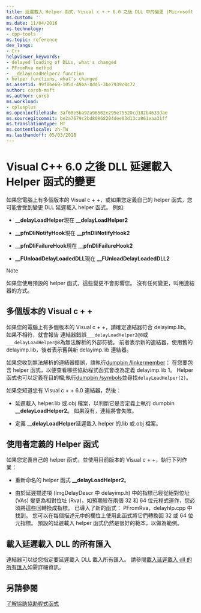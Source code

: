 ```yaml
---
title: 延遲載入 Helper 函式，Visual c + + 6.0 之後 DLL 中的變更 |Microsoft 文件
ms.custom: ''
ms.date: 11/04/2016
ms.technology:
- cpp-tools
ms.topic: reference
dev_langs:
- C++
helpviewer_keywords:
- delayed loading of DLLs, what's changed
- PFromRva method
- __delayLoadHelper2 function
- helper functions, what's changed
ms.assetid: 99f0be69-105d-49ba-8dd5-3be7939c0c72
author: corob-msft
ms.author: corob
ms.workload:
- cplusplus
ms.openlocfilehash: 3af68e5ba92a96502e295e75520cd182b4633dae
ms.sourcegitcommit: be2a7679c2bd80968204dee03d13ca961eaa31ff
ms.translationtype: MT
ms.contentlocale: zh-TW
ms.lasthandoff: 05/03/2018
---
```

# <a name="changes-in-the-dll-delayed-loading-helper-function-since-visual-c-60"></a>Visual C++ 6.0 之後 DLL 延遲載入 Helper 函式的變更
如果您電腦上有多個版本的 Visual c + +，或如果您定義自己的 helper 函式，您可能會受到變更 DLL 延遲載入 helper 函式。 例如:   
  
-   **__delayLoadHelper**現在 **__delayLoadHelper2**  
  
-   **__pfnDliNotifyHook**現在 **__pfnDliNotifyHook2**  
  
-   **__pfnDliFailureHook**現在 **__pfnDliFailureHook2**  
  
-   **__FUnloadDelayLoadedDLL**現在 **__FUnloadDelayLoadedDLL2**  
  
> [!NOTE]
>  如果您使用預設的 helper 函式，這些變更不會影響您。 沒有任何變更，叫用連結器的方式。  
  
## <a name="multiple-versions-of-visual-c"></a>多個版本的 Visual c + +  
 如果您的電腦上有多個版本的 Visual c + +，請確定連結器符合 delayimp.lib。 如果不相符，就會報告 連結器錯誤`___delayLoadHelper2@8`或`___delayLoadHelper@8`為無法解析的外部符號。 前者表示新的連結器，使用舊的 delayimp.lib，後者表示舊與新 delayimp.lib 連結器。  
  
 如果您收到無法解析的連結器錯誤，請執行[dumpbin /linkermember](../../build/reference/linkermember.md)： 在您要包含 helper 函式，以便查看哪些協助程式函式會改為定義 delayimp.lib 1。 Helper 函式也可以定義在目的檔;執行[dumpbin /symbols](../../build/reference/symbols.md)並尋找`delayLoadHelper(2)`。  
  
 如果您知道您有 Visual c + + 6.0 連結器，然後：  
  
-   延遲載入 helper.lib 或.obj 檔案，以判斷它是否定義上執行 dumpbin **__delayLoadHelper2**。 如果沒有，連結將會失敗。  
  
-   定義 **__delayLoadHelper**延遲載入 helper 的.lib 或.obj 檔案。  
  
## <a name="user-defined-helper-function"></a>使用者定義的 Helper 函式  
 如果您定義自己的 helper 函式，並使用目前版本的 Visual c + +，執行下列作業：  
  
-   重新命名的 helper 函式 **__delayLoadHelper2**。  
  
-   由於延遲描述項 (ImgDelayDescr 中 delayimp.h) 中的指標已經從絕對位址 (VAs) 變更為相對位址 (Rva)，如預期般在兩個 32 和 64 位元程式運作，您必須將這些回轉換成指標。 已導入了新的函式： PFromRva，delayhlp.cpp 中找到。 您可以在每個描述元中的欄位上使用此函式將它們轉換回 32 或 64 位元指標。 預設的延遲載入 helper 函式仍然是很好的範本，以做為範例。  
  
## <a name="load-all-imports-for-a-delay-loaded-dll"></a>載入延遲載入 DLL 的所有匯入  
 連結器可以從您指定要延遲載入 DLL 載入所有匯入。 請參閱[載入延遲載入 dll 的所有匯入](../../build/reference/loading-all-imports-for-a-delay-loaded-dll.md)如需詳細資訊。  
  
## <a name="see-also"></a>另請參閱  
 [了解協助協助程式函式](understanding-the-helper-function.md)